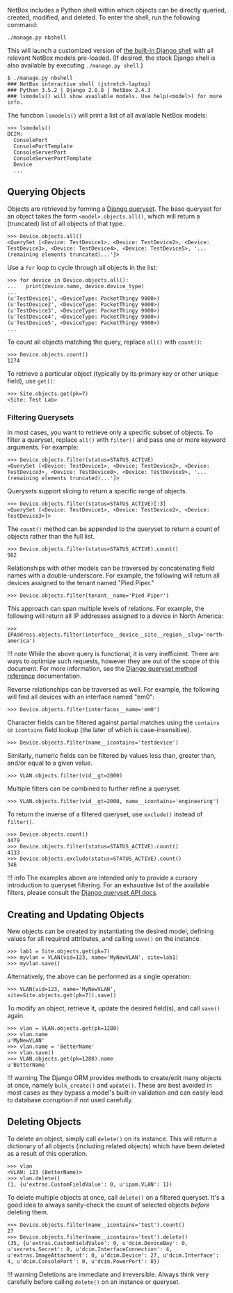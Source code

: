 NetBox includes a Python shell within which objects can be directly queried, created, modified, and deleted. To enter the shell, run the following command:

```
./manage.py nbshell
```

This will launch a customized version of [the built-in Django shell](https://docs.djangoproject.com/en/stable/ref/django-admin/#shell) with all relevant NetBox models pre-loaded. (If desired, the stock Django shell is also available by executing `./manage.py shell`.)

```
$ ./manage.py nbshell
### NetBox interactive shell (jstretch-laptop)
### Python 3.5.2 | Django 2.0.8 | NetBox 2.4.3
### lsmodels() will show available models. Use help(<model>) for more info.
```

The function `lsmodels()` will print a list of all available NetBox models:

```
>>> lsmodels()
DCIM:
  ConsolePort
  ConsolePortTemplate
  ConsoleServerPort
  ConsoleServerPortTemplate
  Device
  ...
```

## Querying Objects

Objects are retrieved by forming a [Django queryset](https://docs.djangoproject.com/en/stable/topics/db/queries/#retrieving-objects). The base queryset for an object takes the form `<model>.objects.all()`, which will return a (truncated) list of all objects of that type.

```
>>> Device.objects.all()
<QuerySet [<Device: TestDevice1>, <Device: TestDevice2>, <Device: TestDevice3>, <Device: TestDevice4>, <Device: TestDevice5>, '...(remaining elements truncated)...']>
```

Use a `for` loop to cycle through all objects in the list:

```
>>> for device in Device.objects.all():
...   print(device.name, device.device_type)
...
(u'TestDevice1', <DeviceType: PacketThingy 9000>)
(u'TestDevice2', <DeviceType: PacketThingy 9000>)
(u'TestDevice3', <DeviceType: PacketThingy 9000>)
(u'TestDevice4', <DeviceType: PacketThingy 9000>)
(u'TestDevice5', <DeviceType: PacketThingy 9000>)
...
```

To count all objects matching the query, replace `all()` with `count()`:

```
>>> Device.objects.count()
1274
```

To retrieve a particular object (typically by its primary key or other unique field), use `get()`:

```
>>> Site.objects.get(pk=7)
<Site: Test Lab>
```

### Filtering Querysets

In most cases, you want to retrieve only a specific subset of objects. To filter a queryset, replace `all()` with `filter()` and pass one or more keyword arguments. For example:

```
>>> Device.objects.filter(status=STATUS_ACTIVE)
<QuerySet [<Device: TestDevice1>, <Device: TestDevice2>, <Device: TestDevice3>, <Device: TestDevice8>, <Device: TestDevice9>, '...(remaining elements truncated)...']>
```

Querysets support slicing to return a specific range of objects.

```
>>> Device.objects.filter(status=STATUS_ACTIVE)[:3]
<QuerySet [<Device: TestDevice1>, <Device: TestDevice2>, <Device: TestDevice3>]>
```

The `count()` method can be appended to the queryset to return a count of objects rather than the full list.

```
>>> Device.objects.filter(status=STATUS_ACTIVE).count()
982
```

Relationships with other models can be traversed by concatenating field names with a double-underscore. For example, the following will return all devices assigned to the tenant named "Pied Piper."

```
>>> Device.objects.filter(tenant__name='Pied Piper')
```

This approach can span multiple levels of relations. For example, the following will return all IP addresses assigned to a device in North America:

```
>>> IPAddress.objects.filter(interface__device__site__region__slug='north-america')
```

!!! note
    While the above query is functional, it is very inefficient. There are ways to optimize such requests, however they are out of the scope of this document. For more information, see the [Django queryset method reference](https://docs.djangoproject.com/en/stable/ref/models/querysets/) documentation.

Reverse relationships can be traversed as well. For example, the following will find all devices with an interface named "em0":

```
>>> Device.objects.filter(interfaces__name='em0')
```

Character fields can be filtered against partial matches using the `contains` or `icontains` field lookup (the later of which is case-insensitive).

```
>>> Device.objects.filter(name__icontains='testdevice')
```

Similarly, numeric fields can be filtered by values less than, greater than, and/or equal to a given value.

```
>>> VLAN.objects.filter(vid__gt=2000)
```

Multiple filters can be combined to further refine a queryset.

```
>>> VLAN.objects.filter(vid__gt=2000, name__icontains='engineering')
```

To return the inverse of a filtered queryset, use `exclude()` instead of `filter()`.

```
>>> Device.objects.count()
4479
>>> Device.objects.filter(status=STATUS_ACTIVE).count()
4133
>>> Device.objects.exclude(status=STATUS_ACTIVE).count()
346
```

!!! info
    The examples above are intended only to provide a cursory introduction to queryset filtering. For an exhaustive list of the available filters, please consult the [Django queryset API docs](https://docs.djangoproject.com/en/stable/ref/models/querysets/).

## Creating and Updating Objects

New objects can be created by instantiating the desired model, defining values for all required attributes, and calling `save()` on the instance.

```
>>> lab1 = Site.objects.get(pk=7)
>>> myvlan = VLAN(vid=123, name='MyNewVLAN', site=lab1)
>>> myvlan.save()
```

Alternatively, the above can be performed as a single operation:

```
>>> VLAN(vid=123, name='MyNewVLAN', site=Site.objects.get(pk=7)).save()
```

To modify an object, retrieve it, update the desired field(s), and call `save()` again.

```
>>> vlan = VLAN.objects.get(pk=1280)
>>> vlan.name
u'MyNewVLAN'
>>> vlan.name = 'BetterName'
>>> vlan.save()
>>> VLAN.objects.get(pk=1280).name
u'BetterName'
```

!!! warning
    The Django ORM provides methods to create/edit many objects at once, namely `bulk_create()` and `update()`. These are best avoided in most cases as they bypass a model's built-in validation and can easily lead to database corruption if not used carefully.

## Deleting Objects

To delete an object, simply call `delete()` on its instance. This will return a dictionary of all objects (including related objects) which have been deleted as a result of this operation.

```
>>> vlan
<VLAN: 123 (BetterName)>
>>> vlan.delete()
(1, {u'extras.CustomFieldValue': 0, u'ipam.VLAN': 1})
```

To delete multiple objects at once, call `delete()` on a filtered queryset. It's a good idea to always sanity-check the count of selected objects _before_ deleting them.

```
>>> Device.objects.filter(name__icontains='test').count()
27
>>> Device.objects.filter(name__icontains='test').delete()
(35, {u'extras.CustomFieldValue': 0, u'dcim.DeviceBay': 0, u'secrets.Secret': 0, u'dcim.InterfaceConnection': 4, u'extras.ImageAttachment': 0, u'dcim.Device': 27, u'dcim.Interface': 4, u'dcim.ConsolePort': 0, u'dcim.PowerPort': 0})
```

!!! warning
    Deletions are immediate and irreversible. Always think very carefully before calling `delete()` on an instance or queryset.
